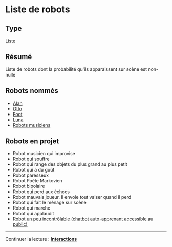Liste de robots
========

Type
----
Liste

Résumé
------
Liste de robots dont la probabilité qu'ils apparaissent sur scène est non-nulle

Robots nommés
--------------

- [Alan](../robots/alan.md)
- [Otto](../robots/otto.md)
- [Foot](../robots/foot.md)
- [Luna](../robots/luna.md)
- [Robots musiciens](../robots-musiciens.md)

Robots en projet
----------------

-   Robot musicien qui improvise
-   Robot qui souffre
-   Robot qui range des objets du plus grand au plus petit
-   Robot qui a du goût
-   Robot paresseux
-   Robot Poète Markovien
-   Robot bipolaire
-   Robot qui perd aux échecs
-   Robot mauvais joueur. Il envoie tout valser quand il perd
-   Robot qui fait le ménage sur scène
-   Robot qui marche
-   Robot qui applaudit
-   [Robot un peu incontrôlable (chatbot auto-apprenant accessible au public)](../textes/alan.md)

---

Continuer la lecture : [**Interactions**](interactions.md)
